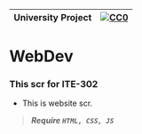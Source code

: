 |University Project|[![CC0](https://licensebuttons.net/p/zero/1.0/88x31.png)](https://creativecommons.org/publicdomain/zero/1.0/)|
|----|----|

# WebDev

### This scr for ITE-302 </n>

* This is website scr. </n>

>***Require `HTML, CSS, JS`***


